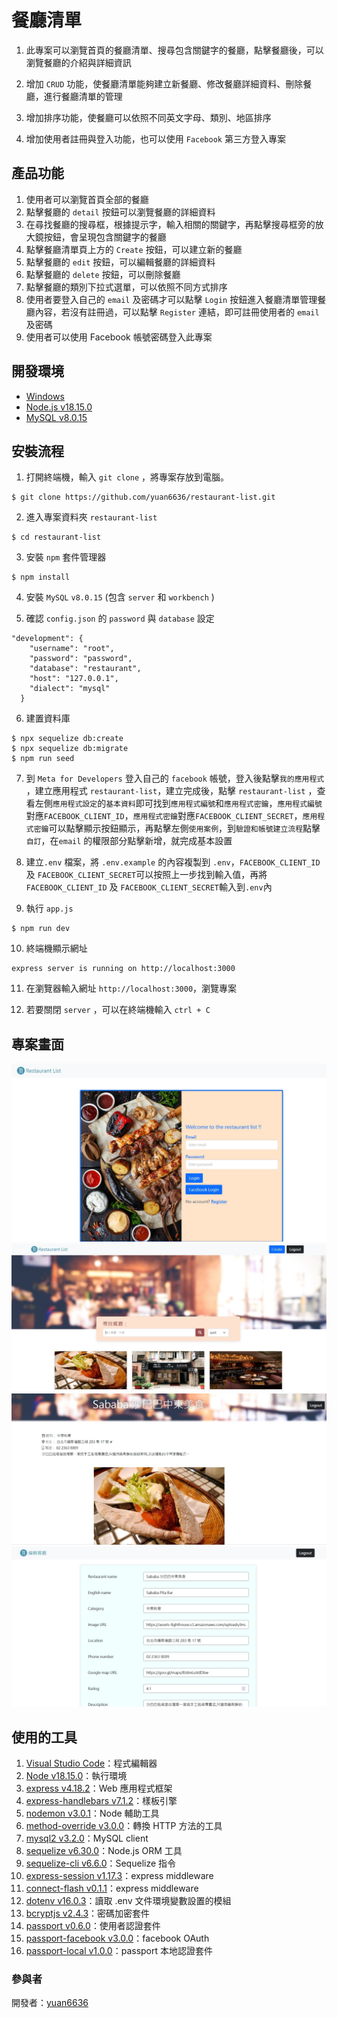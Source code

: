 # 餐廳清單

1. 此專案可以瀏覽首頁的餐廳清單、搜尋包含關鍵字的餐廳，點擊餐廳後，可以瀏覽餐廳的介紹與詳細資訊
   
2. 增加 `CRUD` 功能，使餐廳清單能夠建立新餐廳、修改餐廳詳細資料、刪除餐廳，進行餐廳清單的管理

3. 增加排序功能，使餐廳可以依照不同英文字母、類別、地區排序

4. 增加使用者註冊與登入功能，也可以使用 `Facebook` 第三方登入專案 

## 產品功能

1. 使用者可以瀏覽首頁全部的餐廳
2. 點擊餐廳的 `detail` 按鈕可以瀏覽餐廳的詳細資料
3. 在尋找餐廳的搜尋框，根據提示字，輸入相關的關鍵字，再點擊搜尋框旁的放大鏡按鈕，會呈現包含關鍵字的餐廳
4. 點擊餐廳清單頁上方的 `Create` 按鈕，可以建立新的餐廳
5. 點擊餐廳的 `edit` 按鈕，可以編輯餐廳的詳細資料
6. 點擊餐廳的 `delete` 按鈕，可以刪除餐廳
7. 點擊餐廳的類別下拉式選單，可以依照不同方式排序
8. 使用者要登入自己的 `email` 及密碼才可以點擊 `Login` 按鈕進入餐廳清單管理餐廳內容，若沒有註冊過，可以點擊 `Register` 連結，即可註冊使用者的 `email` 及密碼
9. 使用者可以使用 Facebook 帳號密碼登入此專案

## 開發環境

- [Windows](https://www.microsoft.com/zh-tw/windows/windows-11)
- [Node.js v18.15.0](https://nodejs.org/en)
- [MySQL v8.0.15](https://downloads.mysql.com/archives/installer/)

## 安裝流程

1. 打開終端機，輸入 `git clone` ，將專案存放到電腦。

```
$ git clone https://github.com/yuan6636/restaurant-list.git
```

2. 進入專案資料夾 `restaurant-list`

```
$ cd restaurant-list
```

3. 安裝 `npm` 套件管理器

```
$ npm install
```

4. 安裝 `MySQL` `v8.0.15` (包含 `server` 和 `workbench` )


5. 確認 `config.json` 的 `password` 與 `database` 設定

```
"development": {
    "username": "root",
    "password": "password",
    "database": "restaurant",
    "host": "127.0.0.1",
    "dialect": "mysql"
  }
```

6. 建置資料庫
   
```
$ npx sequelize db:create
$ npx sequelize db:migrate
$ npm run seed
```

7. 到 `Meta for Developers` 登入自己的 `facebook` 帳號，登入後點擊`我的應用程式` ，建立應用程式 `restaurant-list`，建立完成後，點擊 `restaurant-list` ，查看左側`應用程式設定`的`基本資料`即可找到`應用程式編號`和`應用程式密鑰`，`應用程式編號`對應`FACEBOOK_CLIENT_ID`，`應用程式密鑰`對應`FACEBOOK_CLIENT_SECRET`，`應用程式密鑰`可以點擊顯示按鈕顯示，再點擊左側`使用案例`，到`驗證和帳號建立流程`點擊`自訂`，在`email` 的權限部分點擊新增，就完成基本設置

8. 建立`.env` 檔案，將 `.env.example` 的內容複製到 `.env`，`FACEBOOK_CLIENT_ID` 及 `FACEBOOK_CLIENT_SECRET`可以按照上一步找到輸入值，再將`FACEBOOK_CLIENT_ID` 及 `FACEBOOK_CLIENT_SECRET`輸入到`.env`內
   
9. 執行 `app.js`

```
$ npm run dev
```

10. 終端機顯示網址

```
express server is running on http://localhost:3000
```

11. 在瀏覽器輸入網址 `http://localhost:3000`，瀏覽專案

12. 若要關閉 `server` ，可以在終端機輸入 `ctrl + C`

## 專案畫面

![登入](https://github.com/yuan6636/restaurant-list/blob/main/public/img/login.jpg)
![餐廳清單](https://github.com/yuan6636/restaurant-list/blob/main/public/img/index.jpg)
![詳細資訊](https://github.com/yuan6636/restaurant-list/blob/main/public/img/detail.jpg)
![編輯](https://github.com/yuan6636/restaurant-list/blob/main/public/img/edit.jpg)

## 使用的工具

1. [Visual Studio Code](https://code.visualstudio.com/)：程式編輯器
2. [Node v18.15.0](https://nodejs.org/en)：執行環境
3. [express v4.18.2](https://www.npmjs.com/package/express)：Web 應用程式框架
4. [express-handlebars v7.1.2](https://github.com/express-handlebars/express-handlebars)：樣板引擎
5. [nodemon v3.0.1](https://www.npmjs.com/package/nodemon)：Node 輔助工具
6. [method-override v3.0.0](https://www.npmjs.com/package/method-override)：轉換 HTTP 方法的工具
7. [mysql2 v3.2.0](https://www.npmjs.com/package/mysql2)：MySQL client
8. [sequelize v6.30.0](https://sequelize.org/docs/v6/)：Node.js ORM 工具
9. [sequelize-cli v6.6.0](https://www.npmjs.com/package/sequelize-cli)：Sequelize 指令
10. [express-session v1.17.3](https://www.npmjs.com/package/express-session)：express middleware
11. [connect-flash v0.1.1](https://www.npmjs.com/package/connect-flash)：express middleware
12. [dotenv v16.0.3](https://www.npmjs.com/package/dotenv/v/16.0.3)：讀取 .env 文件環境變數設置的模組
13. [bcryptjs v2.4.3](https://www.npmjs.com/package/bcryptjs)：密碼加密套件
14. [passport v0.6.0](https://www.passportjs.org/)：使用者認證套件
15. [passport-facebook v3.0.0](https://www.passportjs.org/packages/passport-facebook/)：facebook OAuth
16. [passport-local v1.0.0](https://www.passportjs.org/packages/passport-local/)：passport 本地認證套件

### 參與者

開發者：[yuan6636](https://github.com/yuan6636)
